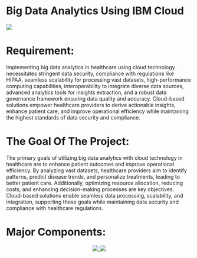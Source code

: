 # Big Data Analytics Using IBM Cloud
      

 <img src="https://enteriscloud.com/wp-content/uploads/2021/08/Cloud-Computing-Big-Data-Analytics-1536x864.png">

 # Requirement:
Implementing big data analytics in healthcare using cloud technology necessitates stringent data security, compliance with regulations like HIPAA, seamless scalability for processing vast datasets, high-performance computing capabilities, interoperability to integrate diverse data sources, advanced analytics tools for insights extraction, and a robust data governance framework ensuring data quality and accuracy. Cloud-based solutions empower healthcare providers to derive actionable insights, enhance patient care, and improve operational efficiency while maintaining the highest standards of data security and compliance.

 # The Goal Of The Project:  
The primary goals of utilizing big data analytics with cloud technology in healthcare are to enhance patient outcomes and improve operational efficiency. By analyzing vast datasets, healthcare providers aim to identify patterns, predict disease trends, and personalize treatments, leading to better patient care. Additionally, optimizing resource allocation, reducing costs, and enhancing decision-making processes are key objectives. Cloud-based solutions enable seamless data processing, scalability, and integration, supporting these goals while maintaining data security and compliance with healthcare regulations.

# Major Components:
<p align="center">
	<a href="#">
	 <img src="https://d117h1jjiq768j.cloudfront.net/images/default-source/products/datadirect/data-sources/db2.png?sfvrsn=e27e2c96_6">	
	</a>
	<a href="#">
		<img src="https://s9i7q5a6.rocketcdn.me/solutions/wp-content/uploads/2022/10/IBMWatsonLogo.png" />
	</a>
</p>

 
